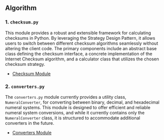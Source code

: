 ## Algorithm

### 1. **`checksum.py`**
This module provides a robust and extensible framework for calculating checksums in Python. By leveraging the Strategy Design Pattern, it allows users to switch between different checksum algorithms seamlessly without altering the client code. The primary components include an abstract base class defining the checksum interface, a concrete implementation of the Internet Checksum algorithm, and a calculator class that utilizes the chosen checksum strategy.

- [Checksum Module](/docs/common/algorithm/checksum.md)

### 2. **`converters.py`**
The `converters.py` module currently provides a utility class, `NumeralConverter`, for converting between binary, decimal, and hexadecimal numeral systems. This module is designed to offer efficient and reliable numeral system conversions, and while it currently contains only the `NumeralConverter` class, it is structured to accommodate additional converters in the future.

- [Converters Module](/docs/common/tools/converters.md)

